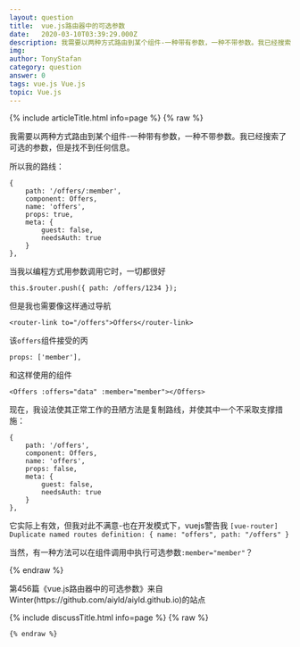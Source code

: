 ```yaml
---
layout: question
title:  vue.js路由器中的可选参数
date:   2020-03-10T03:39:29.000Z
description: 我需要以两种方式路由到某个组件-一种带有参数，一种不带参数。我已经搜索了可选的参数，但是找不到任何信息。所以我的路线：{    path  '/...
img: 
author: TonyStafan
category: question
answer: 0
tags: vue.js Vue.js
topic: Vue.js
---
```

<div class="article-root">
  <div class="article">
    {% include articleTitle.html info=page %}
    {% raw %}
    <div class="article-content"><p><font style="vertical-align: inherit;"><font style="vertical-align: inherit;">我需要以两种方式路由到某个组件-一种带有参数，一种不带参数。</font><font style="vertical-align: inherit;">我已经搜索了可选的参数，但是找不到任何信息。</font></font></p>

<p><font style="vertical-align: inherit;"><font style="vertical-align: inherit;">所以我的路线：</font></font></p>

<pre><code>{<font></font>
    path: '/offers/:member',<font></font>
    component: Offers,<font></font>
    name: 'offers',<font></font>
    props: true,<font></font>
    meta: {<font></font>
        guest: false,<font></font>
        needsAuth: true<font></font>
    }<font></font>
},<font></font>
</code></pre>

<p><font style="vertical-align: inherit;"><font style="vertical-align: inherit;">当我以编程方式用参数调用它时，一切都很好</font></font></p>

<pre><code>this.$router.push({ path: /offers/1234 });
</code></pre>

<p><font style="vertical-align: inherit;"><font style="vertical-align: inherit;">但是我也需要像这样通过导航</font></font></p>

<pre><code>&lt;router-link to="/offers"&gt;Offers&lt;/router-link&gt;
</code></pre>

<p><font style="vertical-align: inherit;"><font style="vertical-align: inherit;">该</font></font><code>offers</code><font style="vertical-align: inherit;"><font style="vertical-align: inherit;">组件接受的丙</font></font></p>

<pre><code>props: ['member'],
</code></pre>

<p><font style="vertical-align: inherit;"><font style="vertical-align: inherit;">和这样使用的组件</font></font></p>

<pre><code>&lt;Offers :offers="data" :member="member"&gt;&lt;/Offers&gt;
</code></pre>

<p><font style="vertical-align: inherit;"><font style="vertical-align: inherit;">现在，我设法使其正常工作的丑陋方法是复制路线，并使其中一个不采取支撑措施：</font></font></p>

<pre><code>{<font></font>
    path: '/offers',<font></font>
    component: Offers,<font></font>
    name: 'offers',<font></font>
    props: false,<font></font>
    meta: {<font></font>
        guest: false,<font></font>
        needsAuth: true<font></font>
    }<font></font>
},<font></font>
</code></pre>

<p><font style="vertical-align: inherit;"><font style="vertical-align: inherit;">它实际上有效，但我对此不满意-也在开发模式下，vuejs警告我 </font></font><code>[vue-router] Duplicate named routes definition: { name: "offers", path: "/offers" }</code></p>

<p><font style="vertical-align: inherit;"><font style="vertical-align: inherit;">当然，有一种方法可以在组件调用中执行可选参数</font></font><code>:member="member"</code><font style="vertical-align: inherit;"><font style="vertical-align: inherit;">？</font></font></p></div>
    {% endraw %}
  </div>
  <p class="winter_mark">第456篇《vue.js路由器中的可选参数》来自Winter(https://github.com/aiyld/aiyld.github.io)的站点</p>
  <div class="discuss-wrapper">
    {% include discussTitle.html info=page %}
    {% raw %}
    
    {% endraw %}
  </div>
<div>
